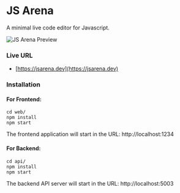 # JS Arena

A minimal live code editor for Javascript.

![JS Arena Preview](https://res.cloudinary.com/sivadass/image/upload/v1629424568/jsarena/JSArena_Demo.gif "JS Arena Preview")

### Live URL

- [https://jsarena.dev](https://jsarena.dev)

### Installation

#### For Frontend:

```
cd web/
npm install
npm start
```

The frontend application will start in the URL: http://localhost:1234

#### For Backend:

```
cd api/
npm install
npm start
```

The backend API server will start in the URL: http://localhost:5003

